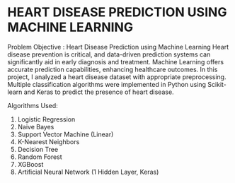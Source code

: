 # HEART DISEASE PREDICTION USING MACHINE LEARNING

Problem Objective : Heart Disease Prediction using Machine Learning
Heart disease prevention is critical, and data-driven prediction systems can significantly aid in early diagnosis and treatment. Machine Learning offers accurate prediction capabilities, enhancing healthcare outcomes. In this project, I analyzed a heart disease dataset with appropriate preprocessing. Multiple classification algorithms were implemented in Python using Scikit-learn and Keras to predict the presence of heart disease.

Algorithms Used:

1. Logistic Regression
2. Naive Bayes
3. Support Vector Machine (Linear)
4. K-Nearest Neighbors
5. Decision Tree
6. Random Forest
7. XGBoost
8. Artificial Neural Network (1 Hidden Layer, Keras)
